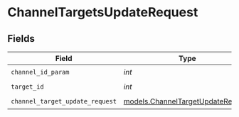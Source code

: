# ChannelTargetsUpdateRequest


## Fields

| Field                                                                        | Type                                                                         | Required                                                                     | Description                                                                  |
| ---------------------------------------------------------------------------- | ---------------------------------------------------------------------------- | ---------------------------------------------------------------------------- | ---------------------------------------------------------------------------- |
| `channel_id_param`                                                           | *int*                                                                        | :heavy_check_mark:                                                           | N/A                                                                          |
| `target_id`                                                                  | *int*                                                                        | :heavy_check_mark:                                                           | N/A                                                                          |
| `channel_target_update_request`                                              | [models.ChannelTargetUpdateRequest](../models/channeltargetupdaterequest.md) | :heavy_check_mark:                                                           | N/A                                                                          |